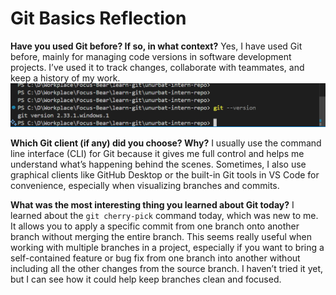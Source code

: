 # Git Basics Reflection

**Have you used Git before? If so, in what context?**
Yes, I have used Git before, mainly for managing code versions in software development projects. I’ve used it to track changes, collaborate with teammates, and keep a history of my work.
![alt text](image.png)

**Which Git client (if any) did you choose? Why?**
I usually use the command line interface (CLI) for Git because it gives me full control and helps me understand what’s happening behind the scenes. Sometimes, I also use graphical clients like GitHub Desktop or the built-in Git tools in VS Code for convenience, especially when visualizing branches and commits.

**What was the most interesting thing you learned about Git today?**
I learned about the `git cherry-pick` command today, which was new to me. It allows you to apply a specific commit from one branch onto another branch without merging the entire branch. This seems really useful when working with multiple branches in a project, especially if you want to bring a self-contained feature or bug fix from one branch into another without including all the other changes from the source branch. I haven’t tried it yet, but I can see how it could help keep branches clean and focused.
